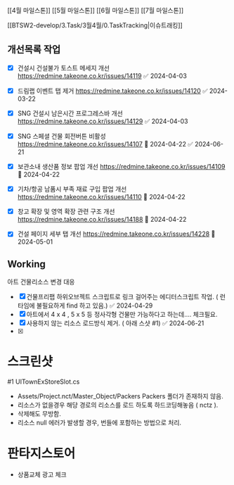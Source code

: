 

[[4월 마일스톤]]
[[5월 마일스톤]]
[[6월 마일스톤]]
[[7월 마일스톤]]

[[BTSW2-develop/3.Task/3월4월/0.TaskTracking|이슈트래킹]] 



## 개선목록 작업
- [x] 건설시 건설불가 토스트 메세지 개선 https://redmine.takeone.co.kr/issues/14119 ✅ 2024-04-03
- [x] 드림랩 이벤트 탭 제거 https://redmine.takeone.co.kr/issues/14120 ✅ 2024-03-22
- [x] SNG 건설시 남은시간 프로그레스바 개선 https://redmine.takeone.co.kr/issues/14129 ✅ 2024-04-03
- [x] SNG 스페셜 건물 회전버튼 비활성 https://redmine.takeone.co.kr/issues/14107 🛫 2024-04-22 ✅ 2024-06-21
- [x] 보관소내 생산품 정보 팝업 개선 https://redmine.takeone.co.kr/issues/14109  🛫 2024-04-22
- [x] 기차/항공 남품시 부족 재료 구입 팝업 개선  https://redmine.takeone.co.kr/issues/14110 🛫 2024-04-22
- [x] 창고 확장 및 영역 확장 관련 구조 개선 https://redmine.takeone.co.kr/issues/14188 🛫 2024-04-22
- [x] 건설 페이지 세부 탭 개선 https://redmine.takeone.co.kr/issues/14228 🛫 2024-05-01 



## Working 

아트 건물리소스 변경 대응

- [x] 건물프리팹 하위오브젝트 스크립트로 링크 걸어주는 에디터스크립트 작업. ( 런타임에 불필요하게 find 하고 있음.) ✅ 2024-04-29
- [x] 아트에서 4 x 4 , 5 x 5  등 정사각형 건물만 가능하다고 하는데.... 체크필요.
- [x] 사용하지 않는 리소스 로드방식 제거. ( 아래 스샷 #1) ✅ 2024-06-21
- [x] 



# 스크린샷 
#1
UITownExStoreSlot.cs

- Assets/Project.nct/Master_Object/Packers  Packers 폴더가 존재하지 않음.
- 리소스가 없을경우 해당 경로의 리소스를 로드 하도록 하드코딩해놓음 ( nctz ).
- 삭제해도 무방함. 
- 리소스 null 에러가 발생할 경우, 번들에 포함하는 방법으로 처리.



# 판타지스토어
- 상품교체 광고 체크 